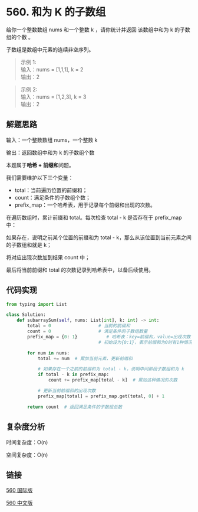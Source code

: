 # 560. 和为 K 的子数组

给你一个整数数组 nums 和一个整数 k ，请你统计并返回 该数组中和为 k 的子数组的个数 。

子数组是数组中元素的连续非空序列。

>示例 1:  
输入：nums = [1,1,1], k = 2  
输出：2

>示例 2:  
输入：nums = [1,2,3], k = 3  
输出：2


## 解题思路
输入：一个整数数组 nums，一个整数 k

输出：返回数组中和为 k 的子数组个数

本题属于**哈希 + 前缀和**问题。

我们需要维护以下三个变量：  
- total：当前遍历位置的前缀和；
- count：满足条件的子数组个数；
- prefix_map：一个哈希表，用于记录每个前缀和出现的次数。

在遍历数组时，累计前缀和 total。每次检查 total - k 是否存在于 prefix_map 中：

如果存在，说明之前某个位置的前缀和为 total - k，那么从该位置到当前元素之间的子数组和就是 k；

将对应出现次数加到结果 count 中；

最后将当前前缀和 total 的次数记录到哈希表中，以备后续使用。

## 代码实现

```python
from typing import List

class Solution:
    def subarraySum(self, nums: List[int], k: int) -> int:
        total = 0                  # 当前的前缀和
        count = 0                  # 满足条件的子数组数量
        prefix_map = {0: 1}           # 哈希表：key=前缀和，value=出现次数
                                   # 初始设为{0:1}，表示前缀和为0时有1种情况（空子数组）

        for num in nums:
            total += num  # 累加当前元素，更新前缀和

            # 如果存在一个之前的前缀和为 total - k，说明中间那段子数组和为 k
            if total - k in prefix_map:
                count += prefix_map[total - k]  # 累加这种情况的次数

            # 更新当前前缀和的出现次数
            prefix_map[total] = prefix_map.get(total, 0) + 1

        return count  # 返回满足条件的子数组总数
```

## 复杂度分析

时间复杂度：O(n)

空间复杂度：O(n)

## 链接

[560 国际版](https://leetcode.com/problems/subarray-sum-equals-k/description/)

[560 中文版](https://leetcode.cn/problems/subarray-sum-equals-k/description/)
